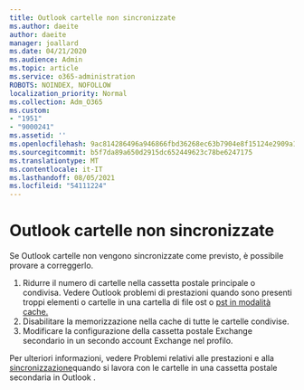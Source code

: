 ```yaml
---
title: Outlook cartelle non sincronizzate
ms.author: daeite
author: daeite
manager: joallard
ms.date: 04/21/2020
ms.audience: Admin
ms.topic: article
ms.service: o365-administration
ROBOTS: NOINDEX, NOFOLLOW
localization_priority: Normal
ms.collection: Adm_O365
ms.custom:
- "1951"
- "9000241"
ms.assetid: ''
ms.openlocfilehash: 9ac814286496a946866fbd36268ec63b7904e8f15124e2909a134805fc615a7a
ms.sourcegitcommit: b5f7da89a650d2915dc652449623c78be6247175
ms.translationtype: MT
ms.contentlocale: it-IT
ms.lasthandoff: 08/05/2021
ms.locfileid: "54111224"
---
```

# <a name="outlook-not-synching-folders"></a>Outlook cartelle non sincronizzate

Se Outlook cartelle non vengono sincronizzate come previsto, è possibile provare a correggerlo.

1. Ridurre il numero di cartelle nella cassetta postale principale o condivisa. Vedere Outlook problemi di prestazioni quando sono presenti troppi elementi o cartelle in una cartella di file ost o [pst in modalità cache.](https://support.microsoft.com/help/2768656)
2. Disabilitare la memorizzazione nella cache di tutte le cartelle condivise.
3. Modificare la configurazione della cassetta postale Exchange secondario in un secondo account Exchange nel profilo.

Per ulteriori informazioni, vedere Problemi relativi alle prestazioni e alla [sincronizzazione](https://support.microsoft.com/help/3115602)quando si lavora con le cartelle in una cassetta postale secondaria in Outlook .
